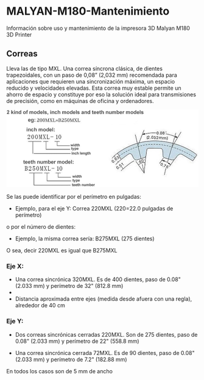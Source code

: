 # MALYAN-M180-Mantenimiento
Información sobre uso y mantenimiento de la impresora 3D Malyan M180 3D Printer

## Correas 
Lleva las de tipo MXL. Una correa síncrona clásica, de dientes trapezoidales,  con un paso de 0,08” (2,032 mm) recomendada para aplicaciones que requieren una
sincronización máxima, un espacio reducido y velocidades elevadas. Esta
correa muy estable permite un ahorro de espacio y constituye por eso la
solución ideal para transmisiones de precisión, como en máquinas de oficina
y ordenadores.

![Correas MXL](images/image.png)

 Se las puede identificar por el perímetro en pulgadas: 
 - Ejemplo, para el eje Y: Correa 220MXL (220=22.0 pulgadas de perímetro) 

o por el número de dientes: 
- Ejemplo, la misma correa sería: B275MXL (275 dientes)

O sea, decir 220MXL es igual que B275MXL

### Eje X: 
- Una correa sincrónica 320MXL. Es de 400 dientes, paso de 0.08" (2.033 mm) y perímetro de 32" (812.8 mm) 
- 
- Distancia aproximada entre ejes (medida desde afuera con una regla), alrededor de 40 cm
  
### Eje Y:
- Dos correas sincrónicas cerradas 220MXL. Son de 275 dientes, paso de 0.08" (2.033 mm) y perímetro de 22" (558.8 mm) 
  
- Una correa sincrónica cerrada 72MXL. Es de 90 dientes, paso de 0.08" (2.033 mm) y perímetro de 7.2" (182.88 mm)
       
En todos los casos son de 5 mm de ancho
